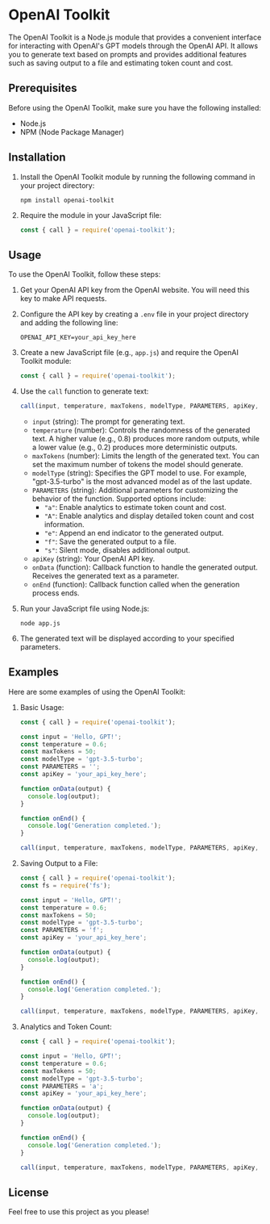 
# OpenAI Toolkit

The OpenAI Toolkit is a Node.js module that provides a convenient interface for interacting with OpenAI's GPT models through the OpenAI API. It allows you to generate text based on prompts and provides additional features such as saving output to a file and estimating token count and cost.

## Prerequisites

Before using the OpenAI Toolkit, make sure you have the following installed:

- Node.js
- NPM (Node Package Manager)

## Installation

1. Install the OpenAI Toolkit module by running the following command in your project directory:

   ```shell
   npm install openai-toolkit
   ```

2. Require the module in your JavaScript file:

   ```javascript
   const { call } = require('openai-toolkit');
   ```

## Usage

To use the OpenAI Toolkit, follow these steps:

1. Get your OpenAI API key from the OpenAI website. You will need this key to make API requests.

2. Configure the API key by creating a `.env` file in your project directory and adding the following line:

   ```plaintext
   OPENAI_API_KEY=your_api_key_here
   ```

3. Create a new JavaScript file (e.g., `app.js`) and require the OpenAI Toolkit module:

   ```javascript
   const { call } = require('openai-toolkit');
   ```

4. Use the `call` function to generate text:

   ```javascript
   call(input, temperature, maxTokens, modelType, PARAMETERS, apiKey, onData, onEnd);
   ```

   - `input` (string): The prompt for generating text.
   - `temperature` (number): Controls the randomness of the generated text. A higher value (e.g., 0.8) produces more random outputs, while a lower value (e.g., 0.2) produces more deterministic outputs.
   - `maxTokens` (number): Limits the length of the generated text. You can set the maximum number of tokens the model should generate.
   - `modelType` (string): Specifies the GPT model to use. For example, "gpt-3.5-turbo" is the most advanced model as of the last update.
   - `PARAMETERS` (string): Additional parameters for customizing the behavior of the function. Supported options include:
     - `"a"`: Enable analytics to estimate token count and cost.
     - `"A"`: Enable analytics and display detailed token count and cost information.
     - `"e"`: Append an end indicator to the generated output.
     - `"f"`: Save the generated output to a file.
     - `"s"`: Silent mode, disables additional output.
   - `apiKey` (string): Your OpenAI API key.
   - `onData` (function): Callback function to handle the generated output. Receives the generated text as a parameter.
   - `onEnd` (function): Callback function called when the generation process ends.

5. Run your JavaScript file using Node.js:

   ```shell
   node app.js
   ```

6. The generated text will be displayed according to your specified parameters.

## Examples

Here are some examples of using the OpenAI Toolkit:

1. Basic Usage:

   ```javascript
   const { call } = require('openai-toolkit');

   const input = 'Hello, GPT!';
   const temperature = 0.6;
   const maxTokens = 50;
   const modelType = 'gpt-3.5-turbo';
   const PARAMETERS = '';
   const apiKey = 'your_api_key_here';

   function onData(output) {
     console.log(output);
   }

   function onEnd() {
     console.log('Generation completed.');
   }

   call(input, temperature, maxTokens, modelType, PARAMETERS, apiKey, onData, onEnd);
   ```

2. Saving Output to a File:

   ```javascript
   const { call } = require('openai-toolkit');
   const fs = require('fs');

   const input = 'Hello, GPT!';
   const temperature = 0.6;
   const maxTokens = 50;
   const modelType = 'gpt-3.5-turbo';
   const PARAMETERS = 'f';
   const apiKey = 'your_api_key_here';

   function onData(output) {
     console.log(output);
   }

   function onEnd() {
     console.log('Generation completed.');
   }

   call(input, temperature, maxTokens, modelType, PARAMETERS, apiKey, onData, onEnd);
   ```

3. Analytics and Token Count:

   ```javascript
   const { call } = require('openai-toolkit');

   const input = 'Hello, GPT!';
   const temperature = 0.6;
   const maxTokens = 50;
   const modelType = 'gpt-3.5-turbo';
   const PARAMETERS = 'a';
   const apiKey = 'your_api_key_here';

   function onData(output) {
     console.log(output);
   }

   function onEnd() {
     console.log('Generation completed.');
   }

   call(input, temperature, maxTokens, modelType, PARAMETERS, apiKey, onData, onEnd);
   ```

## License

Feel free to use this project as you please!
